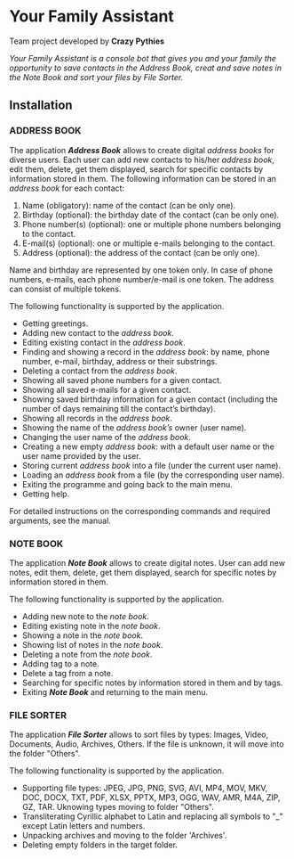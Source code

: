 # Your Family Assistant
Team project developed by **Crazy Pythies**

*Your Family Assistant is a console bot that gives you and your family the opportunity to save contacts in the Address Book, creat and save notes in the Note Book and sort your files by File Sorter.*
## Installation
### ADDRESS BOOK
The application ***Address Book*** allows to create digital *address books* for diverse users. Each user can add new contacts to his/her *address book*, edit them, delete, get them displayed, search for specific contacts by information stored in them. The following information can be stored in an *address book* for each contact:

1. Name (obligatory): name of the contact (can be only one).
2. Birthday (optional): the birthday date of the contact (can be only one).
3. Phone number(s) (optional): one or multiple phone numbers belonging to the contact.
4. E-mail(s) (optional): one or multiple e-mails belonging to the contact.
5. Address (optional): the address of the contact (can be only one).

Name and birthday are represented by one token only. In case of phone numbers, e-mails, each phone number/e-mail is one token. The address can consist of multiple tokens.

The following functionality is supported by the application.
- Getting greetings.
- Adding new contact to the *address book*.
- Editing existing contact in the *address book*.
- Finding and showing a record in the *address book*: by name, phone number, e-mail, birthday, address or their substrings.
- Deleting a contact from the *address book*.
- Showing all saved phone numbers for a given contact.
- Showing all saved e-mails for a given contact.
- Showing saved birthday information for a given contact (including the number of days remaining till the contact’s birthday).
- Showing all records in the *address book*.
- Showing the name of the *address book’s* owner (user name).
- Changing the user name of the *address book*.
- Creating a new empty *address book*: with a default user name or the user name provided by the user.
- Storing current *address book* into a file (under the current user name).
- Loading an *address book* from a file (by the corresponding user name).
- Exiting the programme and going back to the main menu.
- Getting help.

For detailed instructions on the corresponding commands and required arguments, see the manual.

### NOTE BOOK
The application ***Note Book*** allows to create digital notes. User can add new notes, edit them, delete, get them displayed, search for specific notes by information stored in them. 

The following functionality is supported by the application.
- Adding new note to the *note book*.
- Editing existing note in the *note book*.
- Showing a note in the *note book*.
- Showing list of notes in the *note book*.
- Deleting a note from the *note book*.
- Adding tag to a note.
- Delete a tag from a note.
- Searching for specific notes by information stored in them and by tags.
- Exiting ***Note Book*** and returning to the main menu.

### FILE SORTER
The application ***File Sorter*** allows to sort files by types: Images, Video, Documents, Audio, Archives, Others.
If the file is unknown, it will move into the folder "Others".

The following functionality is supported by the application.
- Supporting file types: JPEG, JPG, PNG, SVG, AVI, MP4, MOV, MKV, DOC, DOCX, TXT, PDF, XLSX, PPTX, MP3, OGG, WAV, AMR, M4A, ZIP, GZ, TAR. Uknowing types moving to folder "Others".
- Transliterating Cyrillic alphabet to Latin and replacing all symbols to "_" except Latin letters and numbers.
- Unpacking archives and moving to the folder 'Archives'.
- Deleting empty folders in the target folder.
